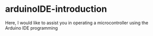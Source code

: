 # arduinoIDE-introduction
Here, I would like to assist you in operating a microcontroller using the Arduino IDE programming
